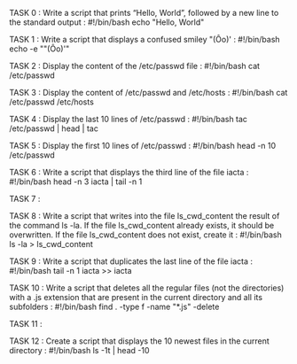TASK 0 : Write a script that prints “Hello, World”, followed by a new line to the standard output :
#!/bin/bash
echo "Hello, World"

TASK 1 : Write a script that displays a confused smiley "(Ôo)' :
#!/bin/bash
echo -e "\"(Ôo)'"

TASK 2 : Display the content of the /etc/passwd file :
#!/bin/bash
cat /etc/passwd

TASK 3 : Display the content of /etc/passwd and /etc/hosts :
#!/bin/bash
cat /etc/passwd /etc/hosts

TASK 4 : Display the last 10 lines of /etc/passwd :
#!/bin/bash
tac /etc/passwd | head | tac

TASK 5 : Display the first 10 lines of /etc/passwd :
#!/bin/bash
head -n 10 /etc/passwd

TASK 6 : Write a script that displays the third line of the file iacta :
#!/bin/bash
head -n 3 iacta | tail -n 1

TASK 7 : 

TASK 8 : Write a script that writes into the file ls_cwd_content the result of the command ls -la. If the file ls_cwd_content already exists, it should be overwritten. If the file ls_cwd_content does not exist, create it : 
#!/bin/bash
ls -la > ls_cwd_content

TASK 9 : Write a script that duplicates the last line of the file iacta :
#!/bin/bash
tail -n 1 iacta >> iacta

TASK 10 : Write a script that deletes all the regular files (not the directories) with a .js extension that are present in the current directory and all its subfolders : 
#!/bin/bash
find . -type f -name "*.js" -delete

TASK 11 :

TASK 12 : Create a script that displays the 10 newest files in the current directory : 
#!/bin/bash
ls -1t | head -10
